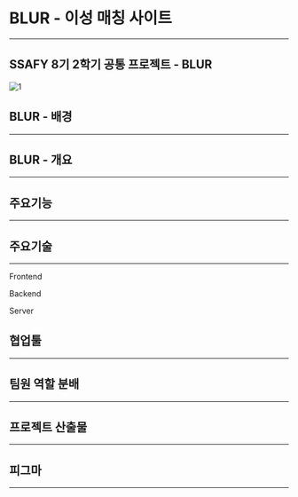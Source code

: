 # BLUR - 이성 매칭 사이트

-----

## SSAFY 8기 2학기 공통 프로젝트 - BLUR
![1](/uploads/0db74c1e9d7457b1da55e90e9b6e414e/1.jpg)


## BLUR - 배경

--- 



## BLUR - 개요

---

## 주요기능

--- 

## 주요기술

--- 

Frontend



Backend



Server



## 협업툴

--- 

## 팀원 역할 분배

---

## 프로젝트 산출물

---

## 피그마

---


